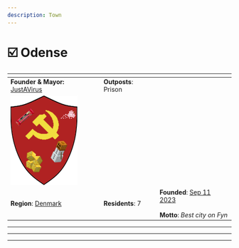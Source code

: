 ```yaml
---
description: Town
---
```


# ☑️ Odense

<table data-view="cards"><thead><tr><th></th><th></th><th></th></tr></thead><tbody><tr><td><strong>Founder &#x26; Mayor:</strong> <a href="justavirus.md">JustAVirus</a></td><td><strong>Outposts</strong>: Prison</td><td></td></tr><tr><td><img src="../../../../../.gitbook/assets/Odense.png" alt="" data-size="original"></td><td></td><td></td></tr><tr><td><strong>Region</strong>: <a href="../">Denmark</a></td><td><strong>Residents</strong>: 7</td><td><strong>Founded</strong>: <a href="../../../../../additional-guides-and-commands/others/server-dates/september-23.md#sep-11">Sep 11 2023</a><br><br><strong>Motto</strong>: <em>Best city on Fyn</em></td></tr></tbody></table>

***

***

***
